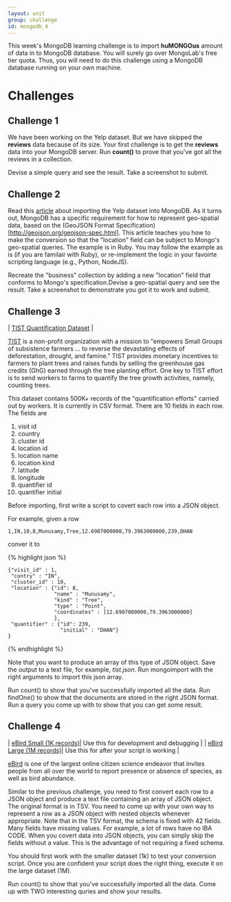```yaml
---
layout: unit
group: challenge
id: mongodb_4
---
```


This week's MongoDB learning challenge is to import __huMONGOus__ amount of data in to MongoDB database. You will surely go over MongoLab's free tier quota. Thus, you will need to do this challenge using a MongoDB database running on your own machine.


# Challenges

## Challenge 1

We have been working on the Yelp dataset. But we have skipped the __reviews__ data because of its size. Your first challenge is to get the __reviews__ data into your MongoDB server. Run __count()__ to prove that you've got all the reviews in a collection. 

Devise a simple query and see the result. Take a screenshot to submit.

## Challenge 2

Read this [article](http://sdqali.in/blog/2014/08/02/importing-the-yelp-dataset-into-mongo/) about importing the Yelp dataset into MongoDB. As it turns out, MongoDB has a specific requirement for how to represent geo-spatial data, based on the (GeoJSON Format Specification)[http://geojson.org/geojson-spec.html]. This article teaches you how to make the conversion so that the "location" field can be subject to Mongo's geo-spatial queries. The example is in Ruby. You may follow the example as is (if you are familair with Ruby), or re-implement the logic in your favoirte scripting language (e.g., Python, NodeJS).

Recreate the "business" collection by adding a new "location" field that conforms to Mongo's specification.Devise a geo-spatial query and see the result. Take a screenshot to demonstrate you got it to work and submit.

## Challenge 3

| [TIST Quantification Dataset](https://drive.google.com/file/d/0B3vCLsDNSSvTX0h6c2s2bzZmTjg/view?usp=sharing) |

[TIST](http://tist.org/i2/) is a non-profit organization with a mission to "empowers Small Groups of subsistence farmers ... to reverse the devastating effects of deforestation, drought, and famine." TIST provides monetary incentives to farmers to plant trees and raises funds by selling the greenhouse gas credits (GhG) earned through the tree planting effort. One key to TIST effort is to send workers to farms to quantify the tree growth activities, namely, counting trees.

This dataset contains 500K+ records of the "quantification efforts" carried out by workers. It is currently in CSV format. There are 10 fields in each row. The fields are

1. visit id
2. country
3. cluster id
4. location id
5. location name
6. location kind
7. latitude
8. longitude
9. quantifier id
10. quantifier initial

Before importing, first write a script to covert each row into a JSON object.

For example, given a row

	1,IN,10,8,Munusamy,Tree,12.6907000000,79.3963000000,239,DHAN

conver it to

{% highlight json %}

	{"visit_id" : 1,
     "contry" : "IN",
     "cluster_id" : 10,
     "location" : {"id": 8,
     			   "name" : "Munusamy",
     			   "kind" : "Tree",
     			   "type" : "Point",
     			   "coordinates" : [12.6907000000,79.3963000000]
     			   },
     "quantifier" : {"id": 239,
                     "initial" : "DHAN"}
    }
{% endhighlight %}

Note that you want to produce an array of this type of JSON object. Save the output to a text file, for example, _tist.json_. Run mongoimport with the right arguments to import this json array.

Run count() to show that you've successfully imported all the data. Run findOne() to show that the documents are stored in the right JSON format. Run a query you come up with to show that you can get some result.


## Challenge 4

| [eBird Small (1K records)](https://drive.google.com/open?id=0B3vCLsDNSSvTeUpzTndpU1U2NUE&authuser=0)| Use this for development and debugging |
| [eBird Large (1M records)](https://drive.google.com/open?id=0B3vCLsDNSSvTMFZyMTYtcDgyUm8&authuser=0)| Use this for after your script is working |

[eBird](http://ebird.org/) is one of the largest online citizen science endeavor that invites people from all over the world to report presence or absence of species, as well as bird abundance.

Similar to the previous challenge, you need to first convert each row to a JSON object and produce a text file containing an array of JSON object. The original format is in TSV. You need to come up with your own way to represent a row as a JSON object with nested objects whenever appropriate. Note that in the TSV format, the schema is fixed with 42 fields. Many fields have missing values. For example, a lot of rows have no IBA CODE. When you covert data into JSON objects, you can simply skip the fields without a value. This is the advantage of not requiring a fixed schema.

You should first work with the smaller dataset (1k) to test your conversion script. Once you are confident your script does the right thing, execute it on the large dataset (1M).

Run count() to show that you've successfully imported all the data. Come up with TWO interesting quries and show your results.

